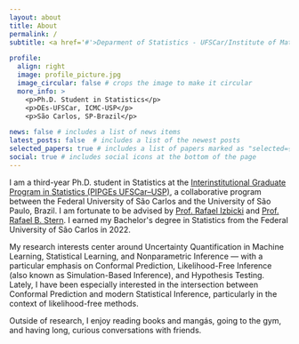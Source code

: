 ```yaml
---
layout: about
title: About
permalink: /
subtitle: <a href='#'>Deparment of Statistics - UFSCar/Institute of Mathematics and Computer Science -USP</a>.

profile:
  align: right
  image: profile_picture.jpg
  image_circular: false # crops the image to make it circular
  more_info: >
    <p>Ph.D. Student in Statistics</p>
    <p>DEs-UFSCar, ICMC-USP</p>
    <p>São Carlos, SP-Brazil</p>

news: false # includes a list of news items
latest_posts: false  # includes a list of the newest posts
selected_papers: true # includes a list of papers marked as "selected={true}"
social: true # includes social icons at the bottom of the page
---
```


I am a third-year Ph.D. student in Statistics at the [Interinstitutional Graduate Program in Statistics (PIPGEs UFSCar–USP)](https://www.pipges.ufscar.br), a collaborative program between the Federal University of São Carlos and the University of São Paulo, Brazil. I am fortunate to be advised by [Prof. Rafael Izbicki](https://rafaelizbicki.com/) and [Prof. Rafael B. Stern](https://www.rafaelstern.science/). I earned my Bachelor's degree in Statistics from the Federal University of São Carlos in 2022.

My research interests center around Uncertainty Quantification in Machine Learning, Statistical Learning, and Nonparametric Inference — with a particular emphasis on Conformal Prediction, Likelihood-Free Inference (also known as Simulation-Based Inference), and Hypothesis Testing. Lately, I have been especially interested in the intersection between Conformal Prediction and modern Statistical Inference, particularly in the context of likelihood-free methods.

Outside of research, I enjoy reading books and mangás, going to the gym, and having long, curious conversations with friends.



<!---
Write your biography here. Tell the world about yourself. Link to your favorite [subreddit](http://reddit.com). You can put a picture in, too. The code is already in, just name your picture `prof_pic.jpg` and put it in the `img/` folder.

Put your address / P.O. box / other info right below your picture. You can also disable any of these elements by editing `profile` property of the YAML header of your `_pages/about.md`. Edit `_bibliography/papers.bib` and Jekyll will render your [publications page](/al-folio/publications/) automatically.

Link to your social media connections, too. This theme is set up to use [Font Awesome icons](https://fontawesome.com/) and [Academicons](https://jpswalsh.github.io/academicons/), like the ones below. Add your Facebook, Twitter, LinkedIn, Google Scholar, or just disable all of them.
-->
